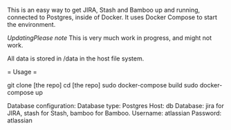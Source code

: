 This is an easy way to get JIRA, Stash and Bamboo up and running, connected to Postgres, inside of Docker.
It uses Docker Compose to start the environment.

*UpdatingPlease note*
This is very much work in progress, and might not work.

All data is stored in /data in the host file system.

= Usage =

git clone [the repo]
cd [the repo]
sudo docker-compose build
sudo docker-compose up

Database configuration:
Database type: Postgres
Host: db
Database: jira for JIRA, stash for Stash, bamboo for Bamboo.
Username: atlassian
Password: atlassian
